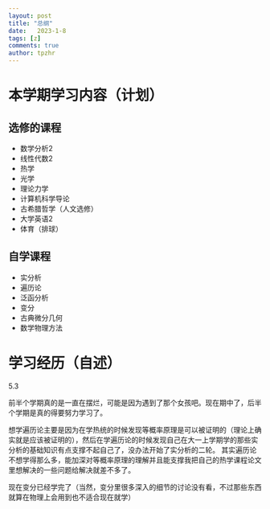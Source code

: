```yaml
---
layout: post
title: "总纲"
date:   2023-1-8
tags: [z]
comments: true
author: tpzhr
---
```



# 本学期学习内容（计划）

## 选修的课程
- 数学分析2
- 线性代数2
- 热学
- 光学
- 理论力学
- 计算机科学导论
- 古希腊哲学（人文选修）
- 大学英语2
- 体育（排球）

## 自学课程
- 实分析
- 遍历论
- 泛函分析
- 变分
- 古典微分几何
- 数学物理方法

# 学习经历（自述）
5.3

前半个学期真的是一直在摆烂，可能是因为遇到了那个女孩吧。现在期中了，后半个学期是真的得要努力学习了。

想学遍历论主要是因为在学热统的时候发现等概率原理是可以被证明的（理论上确实就是应该被证明的），然后在学遍历论的时候发现自己在大一上学期学的那些实分析的基础知识有点支撑不起自己了，没办法开始了实分析的二轮。
其实遍历论不想学得那么多，能加深对等概率原理的理解并且能支撑我把自己的热学课程论文里想解决的一些问题给解决就差不多了。

现在变分已经学完了（当然，变分里很多深入的细节的讨论没有看，不过那些东西就算在物理上会用到也不适合现在就学）


